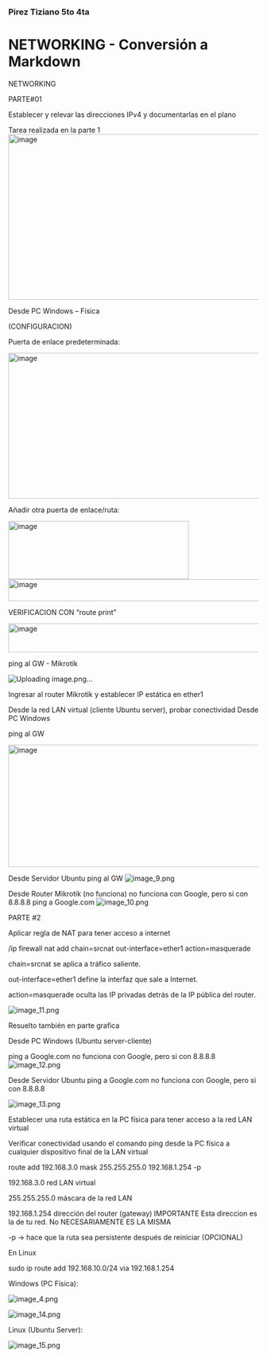 ### Pirez Tiziano 5to 4ta
# NETWORKING - Conversión a Markdown

NETWORKING

PARTE#01

Establecer y relevar las direcciones IPv4 y documentarlas en el plano

Tarea realizada en la parte 1
<img width="729" height="333" alt="image" src="https://github.com/user-attachments/assets/92a9004a-ccd8-45a8-98d7-39cc81ff8765" />


Desde PC Windows – Física

(CONFIGURACION)

Puerta de enlace predeterminada:

<img width="612" height="293" alt="image" src="https://github.com/user-attachments/assets/37a02e39-e595-4a01-aa87-ff15fae0535e" />


Añadir otra puerta de enlace/ruta:

<img width="363" height="117" alt="image" src="https://github.com/user-attachments/assets/aae95286-2834-4eff-8764-f733da3b368b" />
<img width="641" height="44" alt="image" src="https://github.com/user-attachments/assets/f399da41-5533-4449-ab48-c6af007bdffe" />


VERIFICACION CON “route print”

<img width="606" height="58" alt="image" src="https://github.com/user-attachments/assets/15b70254-06c4-4d11-abfc-eea095d34bd1" />


ping al GW - Mikrotik

![Uploading image.png…]()


Ingresar al router Mikrotik y establecer IP estática en ether1


Desde la red LAN virtual (cliente Ubuntu server), probar conectividad
 Desde PC Windows

ping al GW

<img width="639" height="246" alt="image" src="https://github.com/user-attachments/assets/629a26d2-b9f8-4730-92c2-28508292b2df" />


Desde Servidor Ubuntu 
                             ping al GW
![image_9.png](./NETWORKING#2Pirez_images/image_9.png)

Desde Router Mikrotik (no funciona) no funciona con Google, pero si con 8.8.8.8
                       ping a Google.com
![image_10.png](./NETWORKING#2Pirez_images/image_10.png)

PARTE #2

Aplicar regla de NAT para tener acceso a internet

/ip firewall nat add chain=srcnat out-interface=ether1 action=masquerade

chain=srcnat se aplica a tráfico saliente.

out-interface=ether1 define la interfaz que sale a Internet.

action=masquerade oculta las IP privadas detrás de la IP pública del router.

![image_11.png](./NETWORKING#2Pirez_images/image_11.png)

Resuelto también en parte grafica

Desde PC Windows (Ubuntu server-cliente)

ping a Google.com no funciona con Google, pero si con 8.8.8.8
![image_12.png](./NETWORKING#2Pirez_images/image_12.png)

Desde Servidor Ubuntu 
 ping a Google.com
 no funciona con Google, pero si con 8.8.8.8

![image_13.png](./NETWORKING#2Pirez_images/image_13.png)

Establecer una ruta estática en la PC física para tener acceso a la red LAN virtual

Verificar conectividad usando el comando ping desde la PC física a cualquier dispositivo final de la LAN virtual

route add 192.168.3.0 mask 255.255.255.0 192.168.1.254 -p

192.168.3.0 red LAN virtual

255.255.255.0 máscara de la red LAN

192.168.1.254 dirección del router (gateway) IMPORTANTE Esta direccion es la de tu red. No NECESARIAMENTE ES LA MISMA

-p → hace que la ruta sea persistente después de reiniciar (OPCIONAL)

En Linux

sudo ip route add 192.168.10.0/24 via 192.168.1.254

Windows (PC Física):

![image_4.png](./NETWORKING#2Pirez_images/image_4.png)

![image_14.png](./NETWORKING#2Pirez_images/image_14.png)

Linux (Ubuntu Server):

![image_15.png](./NETWORKING#2Pirez_images/image_15.png)

